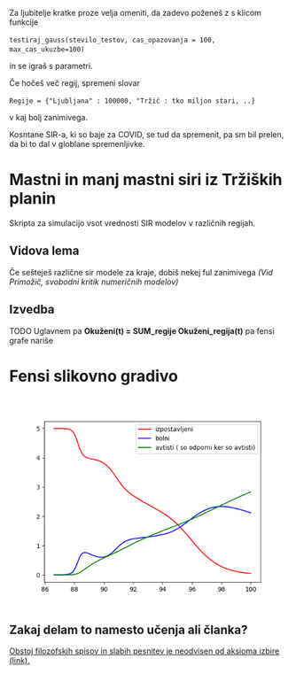 Za ljubitelje kratke proze velja omeniti, da zadevo poženeš z
s klicom funkcije


``testiraj_gauss(stevilo_testov, cas_opazovanja = 100, max_cas_ukuzbe=100)``

in se igraš s parametri.

Če hočeš več regij, spremeni slovar

``Regije = {"Ljubljana" : 100000, "Tržič : tko miljon stari, ..}`` 

v kaj bolj zanimivega.

Kosntane SIR-a, ki so baje  za COVID, se tud da spremenit, pa sm bil prelen, da bi to dal v globlane spremenljivke.

# Mastni in manj mastni siri iz Tržiških planin
Skripta za simulacijo vsot vrednosti SIR modelov v različnih regijah.

## Vidova lema

Če sešteješ različne sir modele za kraje, dobiš nekej ful zanimivega 
*(Vid Primožič, svobodni kritik numeričnih modelov)*

## Izvedba
TODO
Uglavnem pa  **Okuženi(t) = SUM_regije Okuženi_regija(t)** pa fensi grafe nariše

# Fensi slikovno gradivo
![To se zgodi, če kadiš travo](https://github.com/urhprimozic/proizvodnja_sira/blob/main/data/radtrpim_22.png)

## Zakaj delam to namesto učenja ali članka?
[Obstoj filozofskih spisov in slabih pesnitev je neodvisen od aksioma izbire (link).](https://en.wikipedia.org/wiki/Procrastination)
